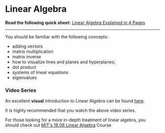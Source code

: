 # Linear Algebra

**Read the following quick sheet:**
[  Linear Algebra Explained in 4 Pages](linear_algebra_in_4pages.pdf)

---

You should be familiar with the following concepts:
* adding vectors
* matrix multiplication
* matrix inverse
* how to visualize lines and planes and hyperplanes; 
* dot product
* systems of linear equations
* eigenvalues

### Video Series

An excellent **visual** introduction to Linear Algebra can be found [here](https://www.youtube.com/watch?v=kjBOesZCoqc&list=PLZHQObOWTQDPD3MizzM2xVFitgF8hE_ab).

It is highly recommended that you watch the above video series.

For those looking for a more in-depth treatment of linear algebra, you should check out [MIT's 18.06 Linear Algebra](https://ocw.mit.edu/courses/mathematics/18-06-linear-algebra-spring-2010/) Course





